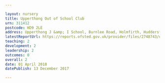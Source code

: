 ```yaml
---

layout: nursery
title: Upperthong Out of School Club
urn: 311412
postcode: HD9 2LE
address: Upperthong J &amp; I School, Burnlee Road, Holmfirth, Huddersfield, West Yorkshire, HD9 2LE
latestReportUrl: https://reports.ofsted.gov.uk/provider/files/2748743/urn/311412.pdf
teaching: 2
development: 2
leadership: 2
outcomes: 0
overall: 2
date: 01 April 2018 
datePublish: 13 December 2017

---
```

